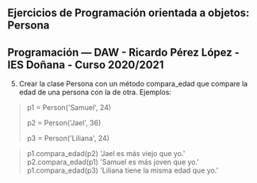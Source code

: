 Ejercicios de Programación orientada a objetos: Persona
---
Programación — DAW - Ricardo Pérez López - IES Doñana - Curso 2020/2021
---

5. Crear la clase Persona con un método compara_edad que compare la edad de una
persona con la de otra.
Ejemplos:
> p1 = Person('Samuel', 24)
>
> p2 = Person('Jael', 36)
>
>p3 = Person('Liliana', 24)

> p1.compara_edad(p2)
    'Jael es más viejo que yo.'
> p2.compara_edad(p1)
    'Samuel es más joven que yo.'
> p1.compara_edad(p3)
    'Liliana tiene la misma edad que yo.'
